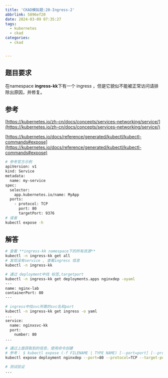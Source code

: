 ```yaml
---
title: 'CKAD模拟题:20-Ingress-2'
abbrlink: 5896ef20
date: 2024-03-09 07:35:27
tags:
  - kubernetes
  - ckad
categories:
  - ckad


---
```

## 题目要求

在namespace **ingress-kk**下有一个 ingress ，但是它貌似不能被正常访问请排除出原因，并修复。

## 参考

[https://kubernetes.io/zh-cn/docs/concepts/services-networking/service/](https://kubernetes.io/zh-cn/docs/concepts/services-networking/service/)

[https://kubernetes.io/docs/reference/generated/kubectl/kubectl-commands#expose](https://kubernetes.io/docs/reference/generated/kubectl/kubectl-commands#expose)

```bash
# 参考官方示例
apiVersion: v1
kind: Service
metadata:
  name: my-service
spec:
  selector:
    app.kubernetes.io/name: MyApp
  ports:
    - protocol: TCP
      port: 80
      targetPort: 9376
# 或者
kubectl expose -h 
```

## 解答

```bash
# 查看 **ingress-kk namespace下的所有资源**
kubectl -n ingress-kk get all
# 发现没有service , 查看ingress 信息
kubectl -n ingress-kk

# 通过 deployment中找 标签,targetport
kubectl -n ingress-kk get deployments.apps nginxdep -oyaml 
···
name: nginx-lab
containerPort: 80
···

# ingress中找svc所需的svc名和port
kubectl -n ingress-kk get ingress -o yaml 
...
service: 
  name: nginxsvc-kk
  port: 
    number: 80
...

# 通过上面获取到的信息，使用命令创建
# 参考： $ kubectl expose (-f FILENAME | TYPE NAME) [--port=port] [--protocol=TCP|UDP|SCTP] [--target-port=number-or-name] [--name=name] [--external-ip=external-ip-of-service] [--type=type]
kubectl expose deployment nginxdep --port=80 --protocol=TCP --target-port=80 --name=nginxsvc-kk --selector name=nginx-lab

# 测试验证
...
```
